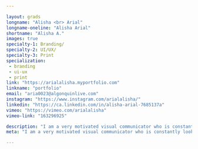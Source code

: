 ```yaml
---

layout: grads
longname: "Alisha <br> Arial"
longname-oneline: "Alisha Arial"
shortname: "Alisha A."
images: true
specialty-1: Branding/
specialty-2: UI/UX/
specialty-3: Print
specialization:
 - branding
 - ui-ux
 - print
link: "https://arialalisha.myportfolio.com"
linkname: "portfolio"
email: "aria0023@algonquinlive.com"
instagram: "https://www.instagram.com/arialalisha/"
linkedin: "https://ca.linkedin.com/in/alisha-arial-7685137a"
vimeo: "https://vimeo.com/arialalisha"
vimeo-link: "163296925"

description: "I am a very motivated visual communicator who is constantly looking to challenge myself! Currently employed but always up for freelance opportunities."
meta: "I am a very motivated visual communicator who is constantly looking to challenge myself! Currently employed but always up for freelance opportunities."

---
```

